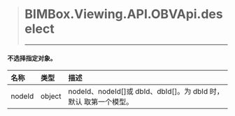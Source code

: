 > #  BIMBox.Viewing.API.OBVApi.deselect
>
> ---

####  不选择指定对象。

| 名称 | 类型 | 描述 |
| :--- | :--- | :--- |
| nodeId | object |   nodeId、nodeId\[\]或 dbId、dbId\[\]。为 dbId 时，默认 取第一个模型。 |



